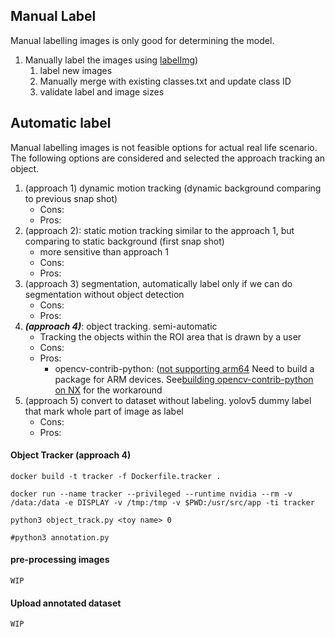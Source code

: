## Manual Label
Manual labelling images is only good for determining the model.  
1. Manually label the images using [labelImg](https://github.com/tzutalin/labelImg))
	1. label new images 
	2. Manually merge with existing classes.txt and update class ID
	3. validate label and image sizes

## Automatic label
Manual labelling images is not feasible options for actual real life scenario. 
The following options are considered and selected the approach tracking an object. 

1. (approach 1) dynamic motion tracking (dynamic background comparing to previous snap shot)
	- Cons:
	- Pros: 
2. (approach 2): static motion tracking similar to the approach 1, but comparing to static background (first snap shot)
	- more sensitive than approach 1
	- Cons:
	- Pros: 
3. (approach 3) segmentation, automatically label only if we can do segmentation without object detection   
	- Cons:
	- Pros: 
5. ***(approach 4)***: object tracking. semi-automatic 
	- Tracking the objects within the ROI area that is drawn by a user
	- Cons:
	- Pros:  
		- opencv-contrib-python: ([not supporting arm64](https://forums.developer.nvidia.com/t/how-to-install-opencv-contrib-python-on-xavier/76549) Need to build a package for ARM devices. See[building opencv-contrib-python on NX](build_opencv-contrib-python) for the workaround
1. (approach 5) convert to dataset without labeling. yolov5 dummy label that mark whole part of image as label
	- Cons:
	- Pros:  

#### Object Tracker (approach 4)
```
docker build -t tracker -f Dockerfile.tracker .

docker run --name tracker --privileged --runtime nvidia --rm -v /data:/data -e DISPLAY -v /tmp:/tmp -v $PWD:/usr/src/app -ti tracker 

python3 object_track.py <toy name> 0 

#python3 annotation.py
```

#### pre-processing images
`WIP`

#### Upload annotated dataset
`WIP`

